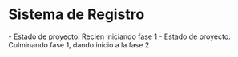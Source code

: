 <h1> Sistema de Registro </h1>
- Estado de proyecto: Recien iniciando fase 1
- Estado de proyecto: Culminando fase 1, dando inicio a la fase 2
